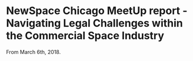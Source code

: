 # NewSpace Chicago MeetUp report - Navigating Legal Challenges within the Commercial Space Industry
From March 6th, 2018.
